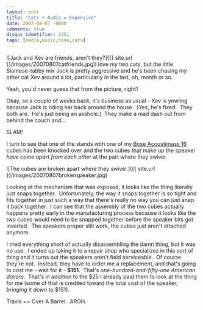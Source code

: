 ```yaml
---
layout: post
title: "Cats + Audio = Expensive"
date: 2007-08-07 -0800
comments: true
disqus_identifier: 1251
tags: [media,music,home,cats]
---
```

![Jack and Xev are friends, aren't
they?]({{ site.url }}/images/20070807catfriends.jpg)I
love my two cats, but the little Siamese-tabby mix Jack is pretty
aggressive and he's been chasing my other cat Xev around a lot,
particularly in the last, oh, month or so.

Yeah, you'd never guess that from the picture, right?

Okay, so a couple of weeks back, it's business as usual - Xev is yowling
because Jack is riding her back around the house.  (Yes, he's fixed. 
They both are.  He's just being an asshole.)  They make a mad dash out
from behind the couch and...

SLAM!

I turn to see that one of the stands with one of my [Bose Acoustimass
16](http://www.bose.com/controller?event=VIEW_PRODUCT_PAGE_EVENT&product=am16_surround_index)
cubes has been knocked over and the two cubes that make up the speaker
*have come apart from each other* at the part where they swivel.

![The cubes are broken apart where they
swivel.]({{ site.url }}/images/20070807brokenspeaker.jpg)

Looking at the mechanism that was exposed, it looks like the thing
literally just snaps together.  Unfortunately, the way it snaps together
is so tight and fits together in just such a way that there's really no
way you can just snap it back together.  I can see that the assembly of
the two cubes actually happens pretty early in the manufacturing process
because it looks like the two cubes would need to be snapped together
before the speaker bits got inserted.  The speakers proper still work,
the cubes just aren't attached anymore.

I tried everything short of actually disassembling the damn thing, but
it was no use.  I ended up taking it to a repair shop who specializes in
this sort of thing and it turns out the speakers aren't field
serviceable.  Of course they're not.  Instead, they have to order me a
replacement, and that's going to cost me - wait for it - **$151**. 
That's *one-hundred-and-fifty-one American dollars*.  That's in addition
to the $25 I already paid them to look at the thing for me (some of
that is credited toward the total cost of the speaker, *bringing it
down* to $151).

Travis == Over A Barrel.  ARGH.

